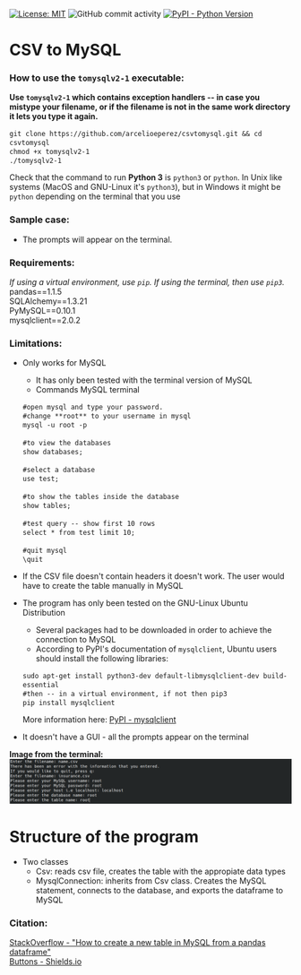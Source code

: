 [![License: MIT](https://img.shields.io/badge/License-MIT-yellow.svg)](https://opensource.org/licenses/MIT)  ![GitHub commit activity](https://img.shields.io/github/commit-activity/w/arcelioeperez/csvtomysql) [![PyPI - Python Version](https://img.shields.io/pypi/pyversions/Pandas)](https://www.sqlalchemy.org/)

# CSV to MySQL  

### How to use the `tomysqlv2-1` executable:  

**Use `tomysqlv2-1` which contains exception handlers -- in case you mistype your filename, or if the filename is not in the same work directory it lets you type it again.**

```
git clone https://github.com/arcelioeperez/csvtomysql.git && cd csvtomysql
chmod +x tomysqlv2-1
./tomysqlv2-1
```  

Check that the command to run **Python 3** is `python3` or `python`. In Unix like systems (MacOS and GNU-Linux it's `python3`), but in Windows it might be `python` depending on the terminal that you use    

### Sample case:  

- The prompts will appear on the terminal.  

### Requirements:   
*If using a virtual environment, use `pip`. If using the terminal, then use `pip3`.*   
pandas==1.1.5   
SQLAlchemy==1.3.21  
PyMySQL==0.10.1   
mysqlclient==2.0.2

### Limitations:  
- Only works for MySQL  
  - It has only been tested with the terminal version of MySQL  
  - Commands MySQL terminal  
  ```
  #open mysql and type your password. 
  #change **root** to your username in mysql 
  mysql -u root -p 
  
  #to view the databases
  show databases; 
  
  #select a database 
  use test; 
  
  #to show the tables inside the database 
  show tables; 
  
  #test query -- show first 10 rows 
  select * from test limit 10; 
  
  #quit mysql 
  \quit 
  ```  
- If the CSV file doesn't contain headers it doesn't work. The user would have to create the table manually in MySQL  
- The program has only been tested on the GNU-Linux Ubuntu Distribution  
  - Several packages had to be downloaded in order to achieve the connection to MySQL  
  - According to PyPI's documentation of `mysqlclient`, Ubuntu users should install the following libraries:  
  
  ```
  sudo apt-get install python3-dev default-libmysqlclient-dev build-essential
  #then -- in a virtual environment, if not then pip3
  pip install mysqlclient
  ```  
  More information here: [PyPI - mysqlclient](https://pypi.org/project/mysqlclient/)    
  
- It doesn't have a GUI - all the prompts appear on the terminal  

**Image from the terminal:**    
![image](./csvtomysql-image.png)  

# Structure of the program  
- Two classes 
  - Csv: reads csv file, creates the table with the appropiate data types  
  - MysqlConnection: inherits from Csv class. Creates the MySQL statement, connects to the database, and exports the dataframe to MySQL    

### Citation:  
[StackOverflow - "How to create a new table in MySQL from a pandas dataframe"](https://stackoverflow.com/questions/51236304/how-to-create-a-new-table-in-a-mysql-db-from-a-pandas-dataframe)    
[Buttons - Shields.io](http://shields.io/)
